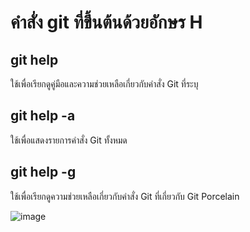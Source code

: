 # คำสั่ง git ที่ขึ้นต้นด้วยอักษร H
## git help
ใช้เพื่อเรียกดูคู่มือและความช่วยเหลือเกี่ยวกับคำสั่ง Git ที่ระบุ
## git help -a
ใช้เพื่อแสดงรายการคำสั่ง Git ทั้งหมด
## git help -g
ใช้เพื่อเรียกดูความช่วยเหลือเกี่ยวกับคำสั่ง Git ที่เกี่ยวกับ Git Porcelain

![image](https://github.com/Nitiphum7/Git_A-Z_Mission_65030130/assets/144196695/4c172a12-f878-46d4-84b1-3d8eac4ac0b9)

